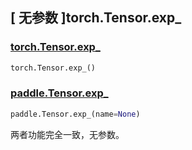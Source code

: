 ## [ 无参数 ]torch.Tensor.exp\_

### [torch.Tensor.exp\_](https://pytorch.org/docs/stable/generated/torch.Tensor.exp_.html?highlight=exp_#torch.Tensor.exp_)

```python
torch.Tensor.exp_()
```

### [paddle.Tensor.exp\_](https://www.paddlepaddle.org.cn/documentation/docs/zh/develop/api/paddle/Tensor_cn.html#id7)

```python
paddle.Tensor.exp_(name=None)
```

两者功能完全一致，无参数。
